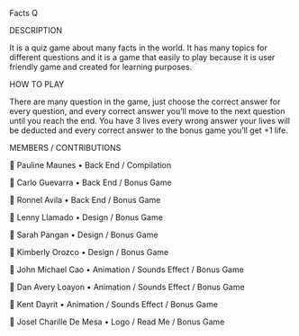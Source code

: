 
Facts Q

DESCRIPTION

It is a quiz game about many facts in the world. It has many topics for different questions and it is a game that easily to play because it is user friendly game and created for learning purposes.

HOW TO PLAY

There are many question in the game, just choose the correct answer for every question, and every correct answer you’ll move to the next question until you reach the end. You have 3 lives every wrong answer your lives will be deducted and every correct answer to the bonus game you’ll get +1 life.

MEMBERS / CONTRIBUTIONS

 Pauline Maunes • Back End / Compilation

 Carlo Guevarra • Back End / Bonus Game

 Ronnel Avila • Back End / Bonus Game

 Lenny Llamado • Design / Bonus Game

 Sarah Pangan • Design / Bonus Game

 Kimberly Orozco • Design / Bonus Game

 John Michael Cao • Animation / Sounds Effect / Bonus Game

 Dan Avery Loayon • Animation / Sounds Effect / Bonus Game

 Kent Dayrit • Animation / Sounds Effect / Bonus Game

 Josel Charille De Mesa • Logo / Read Me / Bonus Game
